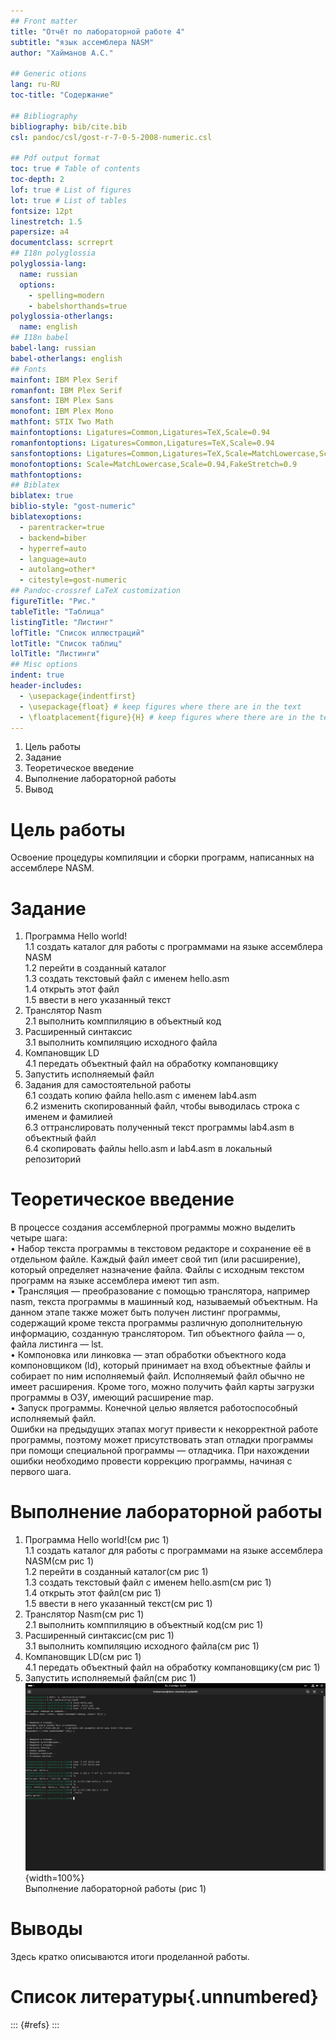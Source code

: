 ```yaml
---
## Front matter
title: "Отчёт по лабораторной работе 4"
subtitle: "язык ассемблера NASM"
author: "Хайманов А.С."

## Generic otions
lang: ru-RU
toc-title: "Содержание"

## Bibliography
bibliography: bib/cite.bib
csl: pandoc/csl/gost-r-7-0-5-2008-numeric.csl

## Pdf output format
toc: true # Table of contents
toc-depth: 2
lof: true # List of figures
lot: true # List of tables
fontsize: 12pt
linestretch: 1.5
papersize: a4
documentclass: scrreprt
## I18n polyglossia
polyglossia-lang:
  name: russian
  options:
	- spelling=modern
	- babelshorthands=true
polyglossia-otherlangs:
  name: english
## I18n babel
babel-lang: russian
babel-otherlangs: english
## Fonts
mainfont: IBM Plex Serif
romanfont: IBM Plex Serif
sansfont: IBM Plex Sans
monofont: IBM Plex Mono
mathfont: STIX Two Math
mainfontoptions: Ligatures=Common,Ligatures=TeX,Scale=0.94
romanfontoptions: Ligatures=Common,Ligatures=TeX,Scale=0.94
sansfontoptions: Ligatures=Common,Ligatures=TeX,Scale=MatchLowercase,Scale=0.94
monofontoptions: Scale=MatchLowercase,Scale=0.94,FakeStretch=0.9
mathfontoptions:
## Biblatex
biblatex: true
biblio-style: "gost-numeric"
biblatexoptions:
  - parentracker=true
  - backend=biber
  - hyperref=auto
  - language=auto
  - autolang=other*
  - citestyle=gost-numeric
## Pandoc-crossref LaTeX customization
figureTitle: "Рис."
tableTitle: "Таблица"
listingTitle: "Листинг"
lofTitle: "Список иллюстраций"
lotTitle: "Список таблиц"
lolTitle: "Листинги"
## Misc options
indent: true
header-includes:
  - \usepackage{indentfirst}
  - \usepackage{float} # keep figures where there are in the text
  - \floatplacement{figure}{H} # keep figures where there are in the text
---
```

1. Цель работы
2. Задание
3. Теоретическое введение
4. Выполнение лабораторной работы
5. Вывод

# Цель работы
Освоение процедуры компиляции и сборки программ, написанных на ассемблере NASM.

# Задание
1. Программа Hello world!  
1.1 создать каталог для работы с программами на языке ассемблера NASM  
1.2 перейти в созданный каталог  
1.3 создать текстовый файл с именем hello.asm  
1.4 открыть этот файл  
1.5 ввести в него указанный текст  
2. Транслятор Nasm  
2.1 выполнить комппиляцию в объектный код  
3. Расширенный синтаксис   
3.1 выполнить компиляцию исходного файла  
4. Компановщик LD  
4.1 передать объектный файл на обработку компановщику  
5. Запустить исполняемый файл  
6. Задания для самостоятельной работы  
6.1 создать копию файла hello.asm с именем lab4.asm  
6.2 изменить скопированный файл, чтобы выводилась строка с именем и фамилией  
6.3 оттранслировать полученный текст программы lab4.asm в объектный файл  
6.4 скопировать файлы hello.asm и lab4.asm в локальный репозиторий  



# Теоретическое введение
В процессе создания ассемблерной программы можно выделить четыре шага:  
• Набор текста программы в текстовом редакторе и сохранение её в отдельном файле. 
Каждый файл имеет свой тип (или расширение), который определяет назначение файла. 
Файлы с исходным текстом программ на языке ассемблера имеют тип asm.  
• Трансляция — преобразование с помощью транслятора, например nasm, текста программы в машинный код, называемый объектным. На данном этапе также может быть
получен листинг программы, содержащий кроме текста программы различную дополнительную информацию, созданную транслятором. Тип объектного файла — o, файла
листинга — lst.  
• Компоновка или линковка — этап обработки объектного кода компоновщиком (ld),
который принимает на вход объектные файлы и собирает по ним исполняемый файл.
Исполняемый файл обычно не имеет расширения. Кроме того, можно получить файл
карты загрузки программы в ОЗУ, имеющий расширение map.  
• Запуск программы. Конечной целью является работоспособный исполняемый файл.  
Ошибки на предыдущих этапах могут привести к некорректной работе программы,
поэтому может присутствовать этап отладки программы при помощи специальной
программы — отладчика. При нахождении ошибки необходимо провести коррекцию
программы, начиная с первого шага.

# Выполнение лабораторной работы
1. Программа Hello world!(см рис 1)   
1.1 создать каталог для работы с программами на языке ассемблера NASM(см рис 1)   
1.2 перейти в созданный каталог(см рис 1)  
1.3 создать текстовый файл с именем hello.asm(см рис 1)  
1.4 открыть этот файл(см рис 1)  
1.5 ввести в него указанный текст(см рис 1)  
2. Транслятор Nasm(см рис 1)  
2.1 выполнить комппиляцию в объектный код(см рис 1)  
3. Расширенный синтаксис(см рис 1)   
3.1 выполнить компиляцию исходного файла(см рис 1)  
4. Компановщик LD(см рис 1)  
4.1 передать объектный файл на обработку компановщику(см рис 1)  
5. Запустить исполняемый файл(см рис 1)  
![Лабар работа 4](image/lab_04.png){width=100%}  
Выполнение лабораторной работы (рис 1)
# Выводы

Здесь кратко описываются итоги проделанной работы.

# Список литературы{.unnumbered}

::: {#refs}
:::
